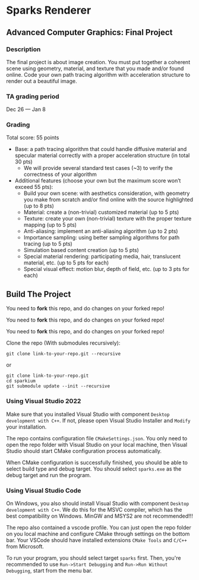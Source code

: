 # Sparks Renderer

## Advanced Computer Graphics: Final Project

### Description

The final project is about image creation. You must put
together a coherent scene using geometry, material, and texture that
you made and/or found online. Code your own path tracing algorithm
with acceleration structure to render out a beautiful image.

### TA grading period

Dec 26 — Jan 8

### Grading

Total score: 55 points

- Base: a path tracing algorithm that could handle diffusive material and specular material correctly
with a proper acceleration structure (in total 30 pts)
  - We will provide several standard test cases (~3) to verify the correctness of your algorithm
- Additional features (choose your own but the maximum score won’t exceed 55 pts):
  - Build your own scene: with aesthetics consideration, with geometry you make from scratch and/or find online with the source highlighted (up to 8 pts)
  - Material: create a (non-trivial) customized material (up to 5 pts)
  - Texture: create your own (non-trivial) texture with the proper texture mapping (up to 5 pts)
  - Anti-aliasing: implement an anti-aliasing algorithm (up to 2 pts)
  - Importance sampling: using better sampling algorithms for path tracing (up to 5 pts)
  - Simulation based content creation (up to 5 pts)
  - Special material rendering: participating media, hair, translucent material, etc. (up to 5 pts for each)
  - Special visual effect: motion blur, depth of field, etc. (up to 3 pts for each)

## Build The Project

You need to **fork** this repo, and do changes on your forked repo!

You need to **fork** this repo, and do changes on your forked repo!

You need to **fork** this repo, and do changes on your forked repo!

Clone the repo (With submodules recursively):

```shell
git clone link-to-your-repo.git --recursive
```

or

```shell
git clone link-to-your-repo.git
cd sparkium
git submodule update --init --recursive
```

### Using Visual Studio 2022

Make sure that you installed Visual Studio with component `Desktop development with C++`.
If not, please open Visual Studio Installer and `Modify` your installation.

The repo contains configuration file `CMakeSettings.json`.
You only need to open the repo folder with Visual Studio on your local machine,
then Visual Studio should start CMake configuration process automatically.

When CMake configuration is successfully finished,
you should be able to select build type and debug target.
You should select `sparks.exe` as the debug target and run the program.

### Using Visual Studio Code

On Windows, you also should install Visual Studio with component `Desktop development with C++`.
We do this for the MSVC compiler, which has the best compatibility on Windows.
MinGW and MSYS2 are not recommended!!!

The repo also contained a vscode profile.
You can just open the repo folder on you local machine and configure CMake through settings on the bottom bar.
Your VSCode should have installed extensions `CMake Tools` and `C/C++` from Microsoft.

To run your program, you should select target `sparks` first. Then, you're recommended to use `Run->Start Debugging` and `Run->Run Without Debugging`, start from the menu bar.
